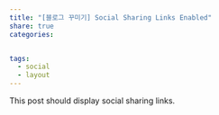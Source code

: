 ```yaml
---
title: "[블로그 꾸미기] Social Sharing Links Enabled"
share: true
categories: 


tags:
  - social
  - layout
---
```


This post should display social sharing links.